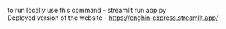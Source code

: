 to run locally use this command - streamlit run app.py
<br>
Deployed version of the website - https://enghin-express.streamlit.app/
